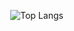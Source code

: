 &ensp;&ensp;![Top Langs](https://github-readme-stats.vercel.app/api/top-langs/?username=Georgios-Mpalanos&size_weight=0.5&count_weight=0.5)
